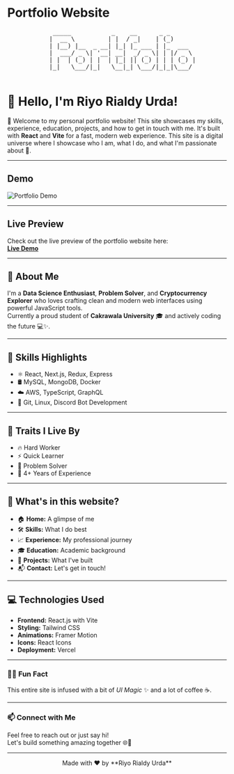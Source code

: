 # Portfolio Website
<div align="center">
  <pre>
    _____           _    __      _ _       
   |  __ \         | |  / _|    | (_)      
   | |__) |__  _ __| |_| |_ ___ | |_  ___  
   |  ___/ _ \| '__| __|  _/ _ \| | |/ _ \ 
   | |  | (_) | |  | |_| || (_) | | | (_) |
   |_|   \___/|_|   \__|_| \___/|_|_|\___/ 
  </pre>
</div>

# 👋 Hello, I'm Riyo Rialdy Urda!



🎉 Welcome to my personal portfolio website! This site showcases my skills, experience, education, projects, and how to get in touch with me. It's built with **React** and **Vite** for a fast, modern web experience. This site is a digital universe where I showcase who I am, what I do, and what I'm passionate about 🚀.

---

## Demo

![Portfolio Demo](https://i.postimg.cc/g0Qj24PM/web.jpg)

---

## Live Preview

Check out the live preview of the portfolio website here:  
[**Live Demo**](https://riyo-riady-urda.vercel.app/)

---

## 🧠 About Me
I'm a **Data Science Enthusiast**, **Problem Solver**, and **Cryptocurrency Explorer** who loves crafting clean and modern web interfaces using powerful JavaScript tools.  
Currently a proud student of **Cakrawala University** 🎓 and actively coding the future 💻✨.

---

## 💼 Skills Highlights
- ⚛️ React, Next.js, Redux, Express
- 🛢 MySQL, MongoDB, Docker
- ☁️ AWS, TypeScript, GraphQL
- 🧰 Git, Linux, Discord Bot Development
  
---

## 🚀 Traits I Live By
- 🔥 Hard Worker
- ⚡ Quick Learner
- 🧩 Problem Solver
- 🧪 4+ Years of Experience

---

## 📂 What's in this website?
- 🏠 **Home:** A glimpse of me
- 🛠 **Skills:** What I do best
- 📈 **Experience:** My professional journey
- 🎓 **Education:** Academic background
- 🧪 **Projects:** What I've built
- 📬 **Contact:** Let's get in touch!

---

## 💻 Technologies Used
- **Frontend:** React.js with Vite
- **Styling:** Tailwind CSS
- **Animations:** Framer Motion
- **Icons:** React Icons
- **Deployment:** Vercel

---

### 🧙‍♂️ Fun Fact
This entire site is infused with a bit of *UI Magic* ✨ and a lot of coffee ☕.

---

### 📫 Connect with Me
Feel free to reach out or just say hi!  
Let's build something amazing together 🌐💬

---

<div align="center"> Made with ❤️ by **Riyo Rialdy Urda** </div>